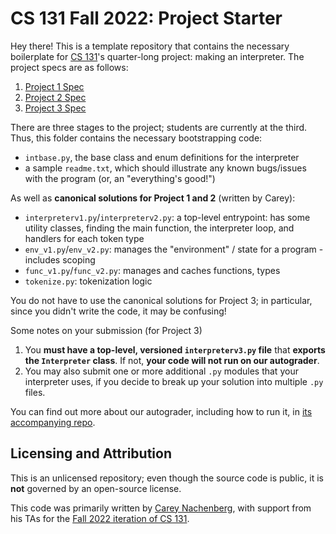 # CS 131 Fall 2022: Project Starter

Hey there! This is a template repository that contains the necessary boilerplate for [CS 131](https://ucla-cs-131.github.io/fall-22/)'s quarter-long project: making an interpreter. The project specs are as follows:

1. [Project 1 Spec](https://docs.google.com/document/d/17Q4EPgHLMlMuQABhmgTpk_Ggxij0DZwvPQO2uzVVPzk/)
2. [Project 2 Spec](https://docs.google.com/document/d/14cZ7s-RPDO3FvYCDFMlS_NrGSSPUmavSX0wzsN-yHDw/)
3. [Project 3 Spec](https://docs.google.com/document/d/1YCSxxlHnuMBALfGzZNcDeY-AemcWxOlFQKHxsARk1Tg/)

There are three stages to the project; students are currently at the third. Thus, this folder contains the necessary bootstrapping code:

- `intbase.py`, the base class and enum definitions for the interpreter
- a sample `readme.txt`, which should illustrate any known bugs/issues with the program (or, an "everything's good!")

As well as **canonical solutions for Project 1 and 2** (written by Carey):

- `interpreterv1.py`/`interpreterv2.py`: a top-level entrypoint: has some utility classes, finding the main function, the interpreter loop, and handlers for each token type
- `env_v1.py`/`env_v2.py`: manages the "environment" / state for a program - includes scoping
- `func_v1.py`/`func_v2.py`: manages and caches functions, types
- `tokenize.py`: tokenization logic

You do not have to use the canonical solutions for Project 3; in particular, since you didn't write the code, it may be confusing!

Some notes on your submission (for Project 3)

1. You **must have a top-level, versioned `interpreterv3.py` file** that **exports the `Interpreter` class**. If not, **your code will not run on our autograder**.
2. You may also submit one or more additional `.py` modules that your interpreter uses, if you decide to break up your solution into multiple `.py` files.

You can find out more about our autograder, including how to run it, in [its accompanying repo](https://github.com/UCLA-CS-131/fall-22-autograder).

## Licensing and Attribution

This is an unlicensed repository; even though the source code is public, it is **not** governed by an open-source license.

This code was primarily written by [Carey Nachenberg](http://careynachenberg.weebly.com/), with support from his TAs for the [Fall 2022 iteration of CS 131](https://ucla-cs-131.github.io/fall-22/).
